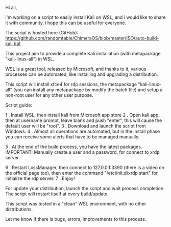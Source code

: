 Hi all,

i'm working on a script to easily install Kali on WSL, and i would like to share it with community, i hope this can be useful for everyone.

The script is hosted here (GitHub):
https://github.com/randomtable/ChimeraOS/blob/master/ISO/auto-build-kali.bat

This project aim to provide a complete Kali installation (with metapackage "kali-linux-all") in WSL.

WSL is a great tool, released by Microsoft, and thanks to it, various processes can be automated, like installing and upgrading a distribution.

This script will install xfce4 for rdp sessions, the metapackage "kali-linux-all" (you can install any metapackage by modify the batch file) and setup a non-root user for any other user purpose.

Script guide:

1 . Install WSL, then install kali from Microsoft app store
2 . Open kali app, then at username prompt, leave blank and push "enter", this will cause the default user will be "root".
3 . Download and launch the script from Windows.
4 . Almost all operations are automated, but in the install phase you can receive some alerts that have to be managed manually.

5 . At the end of the build process, you have the latest packages.
IMPORTANT: Manually create a user and a password, for connect to xrdp server.

6 . Restart LxssManager, then connect to 127.0.0.1:3390 (there is a video on the official page too), then enter the command "/etc/init.d/xrdp start" for initialize the rdp server.
7 . Enjoy!

For update your distribution, launch the script and wait process completion.
The script will restart itself at every build/update.

This script was tested in a "clean" WSL environment, with no other distributions.

Let me know if there is bugs, errors, improvements to this process.
